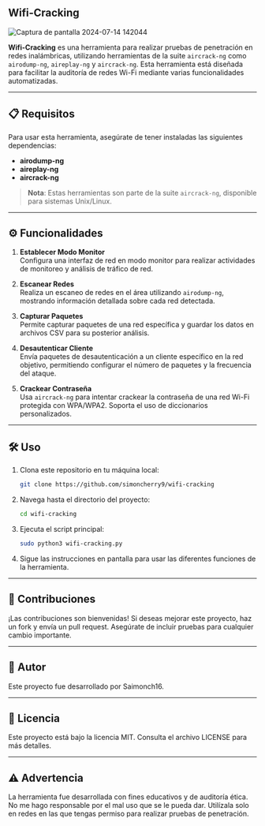## Wifi-Cracking 

![Captura de pantalla 2024-07-14 142044](https://github.com/user-attachments/assets/665fbe96-112d-499c-b97b-4d506484b00e)

**Wifi-Cracking** es una herramienta para realizar pruebas de penetración en redes inalámbricas, utilizando herramientas de la suite `aircrack-ng` como `airodump-ng`, `aireplay-ng` y `aircrack-ng`. Esta herramienta está diseñada para facilitar la auditoría de redes Wi-Fi mediante varias funcionalidades automatizadas.

---

## 📋 Requisitos

Para usar esta herramienta, asegúrate de tener instaladas las siguientes dependencias:

- **airodump-ng**
- **aireplay-ng**
- **aircrack-ng**

> **Nota**: Estas herramientas son parte de la suite `aircrack-ng`, disponible para sistemas Unix/Linux.

---

## ⚙️ Funcionalidades

1. **Establecer Modo Monitor**  
   Configura una interfaz de red en modo monitor para realizar actividades de monitoreo y análisis de tráfico de red.

2. **Escanear Redes**  
   Realiza un escaneo de redes en el área utilizando `airodump-ng`, mostrando información detallada sobre cada red detectada.

3. **Capturar Paquetes**  
   Permite capturar paquetes de una red específica y guardar los datos en archivos CSV para su posterior análisis.

4. **Desautenticar Cliente**  
   Envía paquetes de desautenticación a un cliente específico en la red objetivo, permitiendo configurar el número de paquetes y la frecuencia del ataque.

5. **Crackear Contraseña**  
   Usa `aircrack-ng` para intentar crackear la contraseña de una red Wi-Fi protegida con WPA/WPA2. Soporta el uso de diccionarios personalizados.

---

## 🛠️ Uso

1. Clona este repositorio en tu máquina local:
   ```bash
   git clone https://github.com/simoncherry9/wifi-cracking
2. Navega hasta el directorio del proyecto:
   ```bash
   cd wifi-cracking
3. Ejecuta el script principal:
   ```bash
   sudo python3 wifi-cracking.py
4. Sigue las instrucciones en pantalla para usar las diferentes funciones de la herramienta.

---

## 🤝 Contribuciones
¡Las contribuciones son bienvenidas! Si deseas mejorar este proyecto, haz un fork y envía un pull request. Asegúrate de incluir pruebas para cualquier cambio importante.

---

## 👤 Autor
Este proyecto fue desarrollado por Saimonch16.

---

## 📄 Licencia
Este proyecto está bajo la licencia MIT. Consulta el archivo LICENSE para más detalles.

---

## ⚠️ Advertencia
La herramienta fue desarrollada con fines educativos y de auditoría ética. No me hago responsable por el mal uso que se le pueda dar. Utilízala solo en redes en las que tengas permiso para realizar pruebas de penetración.
